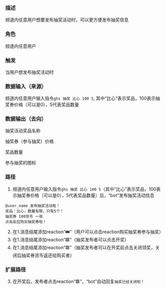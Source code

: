 ### 描述

频道内任意用户想要发布抽奖活动时，可以更方便发布抽奖信息

### 角色

频道内任意用户

### 触发

当用户想发布抽奖活动时

### 数据输入（来源）

频道内任意用户输入指令```ghs 抽奖 比心 100 5```, 其中“比心”表示奖品，100表示抽奖券价格（可以是0），5代表奖品数量

### 数据输出（去向）

抽奖活动奖品名称

抽奖券（参与抽奖）价格

奖品数量

参与抽奖的图标

### 路径

1. 频道内任意用户输入指令```ghs 抽奖 比心 100 5```（其中“比心”表示奖品，100表示抽奖券价格（可以是0），5代表奖品数量）后，“bot”发布抽奖活动信息
```
@user_name 发布抽奖活动啦！
奖品：比心，数量有限，只有5个！
抽奖券 100货币 一张
点击反应购买抽奖券啦！
```
2. 在1.消息结尾添加reaction“🎟️”（用户可以点击reaction购买抽奖券参与抽奖）
3. 在1.消息结尾添加reaction“🟩”（抽奖发布者可以点击开奖）
4. 在1.消息结尾添加reaction“🟥”（抽奖发布者可以在开奖前点击关闭领奖，关闭后抽奖券货币返还给购买者）

### 扩展路径

3. 在开奖后，发布者点击reaction“🟥”，“bot”自动回复```抽奖已经关闭啦！```

